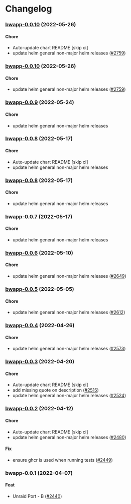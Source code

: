 # Changelog<br>


<a name="bwapp-0.0.10"></a>
### [bwapp-0.0.10](https://github.com/truecharts/apps/compare/bwapp-0.0.9...bwapp-0.0.10) (2022-05-26)

#### Chore

* Auto-update chart README [skip ci]
* update helm general non-major helm releases ([#2759](https://github.com/truecharts/apps/issues/2759))



<a name="bwapp-0.0.10"></a>
### [bwapp-0.0.10](https://github.com/truecharts/apps/compare/bwapp-0.0.9...bwapp-0.0.10) (2022-05-26)

#### Chore

* update helm general non-major helm releases ([#2759](https://github.com/truecharts/apps/issues/2759))



<a name="bwapp-0.0.9"></a>
### [bwapp-0.0.9](https://github.com/truecharts/apps/compare/bwapp-0.0.8...bwapp-0.0.9) (2022-05-24)

#### Chore

* update helm general non-major helm releases



<a name="bwapp-0.0.8"></a>
### [bwapp-0.0.8](https://github.com/truecharts/apps/compare/bwapp-0.0.7...bwapp-0.0.8) (2022-05-17)

#### Chore

* Auto-update chart README [skip ci]
* update helm general non-major helm releases



<a name="bwapp-0.0.8"></a>
### [bwapp-0.0.8](https://github.com/truecharts/apps/compare/bwapp-0.0.7...bwapp-0.0.8) (2022-05-17)

#### Chore

* update helm general non-major helm releases



<a name="bwapp-0.0.7"></a>
### [bwapp-0.0.7](https://github.com/truecharts/apps/compare/bwapp-0.0.6...bwapp-0.0.7) (2022-05-17)

#### Chore

* update helm general non-major helm releases



<a name="bwapp-0.0.6"></a>
### [bwapp-0.0.6](https://github.com/truecharts/apps/compare/bwapp-0.0.5...bwapp-0.0.6) (2022-05-10)

#### Chore

* update helm general non-major helm releases ([#2649](https://github.com/truecharts/apps/issues/2649))



<a name="bwapp-0.0.5"></a>
### [bwapp-0.0.5](https://github.com/truecharts/apps/compare/bwapp-0.0.4...bwapp-0.0.5) (2022-05-05)

#### Chore

* update helm general non-major helm releases ([#2612](https://github.com/truecharts/apps/issues/2612))



<a name="bwapp-0.0.4"></a>
### [bwapp-0.0.4](https://github.com/truecharts/apps/compare/bwapp-0.0.3...bwapp-0.0.4) (2022-04-26)

#### Chore

* update helm general non-major helm releases ([#2573](https://github.com/truecharts/apps/issues/2573))



<a name="bwapp-0.0.3"></a>
### [bwapp-0.0.3](https://github.com/truecharts/apps/compare/bwapp-0.0.2...bwapp-0.0.3) (2022-04-20)

#### Chore

* Auto-update chart README [skip ci]
* add missing quote on description ([#2515](https://github.com/truecharts/apps/issues/2515))
* update helm general non-major helm releases ([#2524](https://github.com/truecharts/apps/issues/2524))



<a name="bwapp-0.0.2"></a>
### [bwapp-0.0.2](https://github.com/truecharts/apps/compare/bwapp-0.0.1...bwapp-0.0.2) (2022-04-12)

#### Chore

* Auto-update chart README [skip ci]
* update helm general non-major helm releases ([#2480](https://github.com/truecharts/apps/issues/2480))

#### Fix

* ensure ghcr is used when running tests ([#2449](https://github.com/truecharts/apps/issues/2449))



<a name="bwapp-0.0.1"></a>
### bwapp-0.0.1 (2022-04-07)

#### Feat

* Unraid Port - B ([#2440](https://github.com/truecharts/apps/issues/2440))
